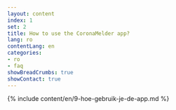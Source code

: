 ```yaml
---
layout: content
index: 1
set: 2
title: How to use the CoronaMelder app?
lang: ro
contentLang: en
categories:
- ro
- faq
showBreadCrumbs: true
showContact: true
---
```

{% include content/en/9-hoe-gebruik-je-de-app.md %}
